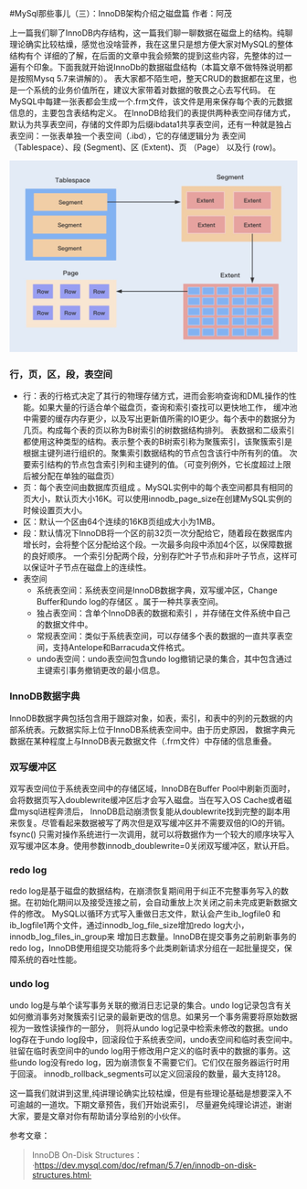 #MySql那些事儿（三）：InnoDB架构介绍之磁盘篇
作者：阿茂

上一篇我们聊了InnoDB内存结构，这一篇我们聊一聊数据在磁盘上的结构。纯聊理论确实比较枯燥，感觉也没啥营养，我在这里只是想方便大家对MySQL的整体结构有个
详细的了解，在后面的文章中我会频繁的提到这些内容，先整体的过一遍有个印象。下面我就开始说InnoDb的数据磁盘结构（本篇文章不做特殊说明都是按照Mysq 5.7来讲解的）。
表大家都不陌生吧，整天CRUD的数据都在这里，也是一个系统的业务价值所在，建议大家带着对数据的敬畏之心去写代码。
在MySQL中每建一张表都会生成一个.frm文件，该文件是用来保存每个表的元数据信息的，主要包含表结构定义。
在InnoDB给我们的表提供两种表空间存储方式，默认为共享表空间，存储的文件即为后缀ibdata1共享表空间，还有一种就是独占表空间：一张表单独一个表空间（.ibd），它的存储逻辑分为
表空间（Tablespace）、段 (Segment)、区 (Extent)、页 （Page） 以及行 (row)。

![](../resource/InnoDB%20逻辑存储结构.jpg)
### 行，页，区，段，表空间
- 行：表的行格式决定了其行的物理存储方式，进而会影响查询和DML操作的性能。如果大量的行适合单个磁盘页，查询和索引查找可以更快地工作，
缓冲池中需要的缓存内存更少，以及写出更新值所需的IO更少。每个表中的数据分为几页。构成每个表的页以称为B树索引的树数据结构排列。
表数据和二级索引都使用这种类型的结构。表示整个表的B树索引称为聚簇索引，该聚簇索引是根据主键列进行组织的。聚集索引数据结构的节点包含该行中所有列的值。
次要索引结构的节点包含索引列和主键列的值。（可变列例外，它长度超过上限后被分配在单独的磁盘页）
- 页：每个表空间由数据库页组成 。MySQL实例中的每个表空间都具有相同的页大小，默认页大小16K。可以使用innodb_page_size在创建MySQL实例的时候设置页大小。
- 区：默认一个区由64个连续的16KB页组成大小为1MB。
- 段：默认情况下InnoDB将一个区的前32页一次分配给它，随着段在数据库内增长时，会将整个区分配给这个段。一次最多向段中添加4个区，以保障数据的良好顺序。
一个索引分配两个段，分别存贮叶子节点和非叶子节点，这样可以保证叶子节点在磁盘上的连续性。
- 表空间
  - 系统表空间：系统表空间是InnoDB数据字典，双写缓冲区，Change Buffer和undo log的存储区 。属于一种共享表空间。
  - 独占表空间：含单个InnoDB表的数据和索引 ，并存储在文件系统中自己的数据文件中。
  - 常规表空间：类似于系统表空间，可以存储多个表的数据的一直共享表空间，支持Antelope和Barracuda文件格式。
  - undo表空间：undo表空间包含undo log撤销记录的集合，其中包含通过主键索引事务撤销更改的最小信息。
### InnoDB数据字典
InnoDB数据字典包括包含用于跟踪对象，如表，索引，和表中的列的元数据的内部系统表。元数据实际上位于InnoDB系统表空间中。由于历史原因，
数据字典元数据在某种程度上与InnoDB表元数据文件（.frm文件）中存储的信息重叠。
### 双写缓冲区
双写表空间位于系统表空间中的存储区域，InnoDB在Buffer Pool中刷新页面时，会将数据页写入doublewrite缓冲区后才会写入磁盘。当在写入OS Cache或者磁盘mysql进程奔溃后，
InnoDB启动崩溃恢复能从doublewrite找到完整的副本用来恢复。尽管看起来数据被写了两次但是双写缓冲区并不需要双倍的IO的开销。
fsync() 只需对操作系统进行一次调用，就可以将数据作为一个较大的顺序块写入双写缓冲区本身。使用参数innodb_doublewrite=0关闭双写缓冲区，默认开启。
### redo log
redo log是基于磁盘的数据结构，在崩溃恢复期间用于纠正不完整事务写入的数据。在初始化期间以及接受连接之前，会自动重放上次关闭之前未完成更新数据文件的修改。
MySQL以循环方式写入重做日志文件，默认会产生ib_logfile0 和 ib_logfile1两个文件，通过innodb_log_file_size增加redo log大小，innodb_log_files_in_group来
增加日志数量。InnoDB在提交事务之前刷新事务的redo log，InnoDB使用组提交功能将多个此类刷新请求分组在一起批量提交，保障系统的吞吐性能。
### undo log
undo log是与单个读写事务关联的撤消日志记录的集合。undo log记录包含有关如何撤消事务对聚簇索引记录的最新更改的信息。如果另一个事务需要将原始数据视为一致性读操作的一部分，
则将从undo log记录中检索未修改的数据。undo log存在于undo log段中，回滚段位于系统表空间，undo表空间和临时表空间中。
驻留在临时表空间中的undo log用于修改用户定义的临时表中的数据的事务。这些undo log没有redo log，因为崩溃恢复不需要它们。它们仅在服务器运行时用于回滚。
 innodb_rollback_segments可以定义回滚段的数量，最大支持128。
 
 
 这一篇我们就讲到这里,纯讲理论确实比较枯燥，但是有些理论基础是想要深入不可逾越的一道坎。下期文章预告，我们开始说索引，
 尽量避免纯理论讲述，谢谢大家，要是文章对你有帮助请分享给别的小伙伴。
 
 
 参考文章：
 > InnoDB On-Disk Structures：·https://dev.mysql.com/doc/refman/5.7/en/innodb-on-disk-structures.html·

    